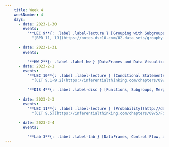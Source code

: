 ```yaml
---
    title: Week 4
    weekNumber: 4
    days:
      - date: 2023-1-30
        events:
          "**LEC 9**{: .label .label-lecture } [Grouping with Subgroups, Merging](http://datahub.ucsd.edu/user-redirect/git-sync?repo=https://github.com/dsc-courses/dsc10-2023-wi&subPath=lectures/lec09/lec09.ipynb) [✏️](resources/lectures/lec09/lec09.html) [Watch 🎥](https://podcast.ucsd.edu/watch/wi23/dsc10_d00/9/kaltura)":
            "[BPD 11, 13](https://notes.dsc10.com/02-data_sets/groupby.html)"
    
      - date: 2023-1-31
        events:
          
          "**HW 2**{: .label .label-hw } [DataFrames and Data Visualization](http://datahub.ucsd.edu/user-redirect/git-sync?repo=https://github.com/dsc-courses/dsc10-2023-wi&subPath=homeworks/hw02/hw02.ipynb)":
      - date: 2023-2-1
        events:
          "**LEC 10**{: .label .label-lecture } [Conditional Statements and Iteration](http://datahub.ucsd.edu/user-redirect/git-sync?repo=https://github.com/dsc-courses/dsc10-2023-wi&subPath=lectures/lec10/lec10.ipynb) [✏️](resources/lectures/lec10/lec10.html) [Watch 🎥](https://podcast.ucsd.edu/watch/wi23/dsc10_a00/10/kaltura)":
            "[CIT 9.1-9.2](https://inferentialthinking.com/chapters/09/Randomness.html)"
          
          "**DIS 4**{: .label .label-disc } [Functions, Subgroups, Merge, and Control Flow](https://practice.dsc10.com/disc04/index.html) - [Dasha 🎥](https://podcast.ucsd.edu/watch/wi23/dsc10_d00/52), [Dylan 🎥](https://podcast.ucsd.edu/watch/wi23/dsc10_a00/48) ":
                
      - date: 2023-2-3
        events:
          "**LEC 11**{: .label .label-lecture } [Probability](http://datahub.ucsd.edu/user-redirect/git-sync?repo=https://github.com/dsc-courses/dsc10-2023-wi&subPath=lectures/lec11/lec11-solutions.ipynb) ([Blank ✏️](resources/lectures/lec11/lec11-blank.pdf) [9am](resources/lectures/lec11/9am.pdf) [10am](resources/lectures/lec11/10am.pdf) [11am](resources/lectures/lec11/11am.pdf)) [Watch 🎥](https://podcast.ucsd.edu/watch/wi23/dsc10_b00/11/kaltura)":
            "[CIT 9.5](https://inferentialthinking.com/chapters/09/5/Finding_Probabilities.html)"
                
      - date: 2023-2-4
        events:
          
          "**Lab 3**{: .label .label-lab } [DataFrames, Control Flow, and Probability](http://datahub.ucsd.edu/user-redirect/git-sync?repo=https://github.com/dsc-courses/dsc10-2023-wi&subPath=labs/lab03/lab03.ipynb)":
---
```


